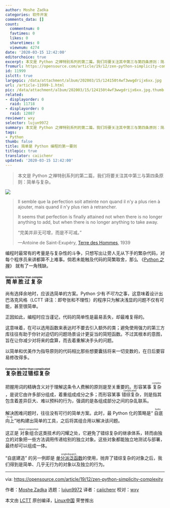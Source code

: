 ```yaml
---
author: Moshe Zadka
categories: 软件开发
comments_data: []
count:
  commentnum: 0
  favtimes: 0
  likes: 0
  sharetimes: 0
  viewnum: 4274
date: '2020-03-15 12:42:00'
editorchoice: true
excerpt: 本文是 Python 之禅特别系列的第二篇，我们将要关注其中第三与第四条原则：简单与复杂。
fromurl: https://opensource.com/article/19/12/zen-python-simplicity-complexity
id: 11999
islctt: true
largepic: /data/attachment/album/202003/15/124150t4wf3wwgdrijx6xx.jpg
url: /article-11999-1.html
pic: /data/attachment/album/202003/15/124150t4wf3wwgdrijx6xx.jpg.thumb.jpg
related:
- displayorder: 0
  raid: 11718
- displayorder: 0
  raid: 12087
reviewer: wxy
selector: lujun9972
summary: 本文是 Python 之禅特别系列的第二篇，我们将要关注其中第三与第四条原则：简单与复杂。
tags:
- Python
thumb: false
title: 简单是 Python 编程的第一要则
titlepic: true
translator: caiichenr
updated: '2020-03-15 12:42:00'
---
```



> 
> 本文是 Python 之禅特别系列的第二篇，我们将要关注其中第三与第四条原则：简单与复杂。
> 
> 
> 


![](/data/attachment/album/202003/15/124150t4wf3wwgdrijx6xx.jpg)



> 
> Il semble que la perfection soit atteinte non quand il n'y a plus rien à ajouter, mais quand il n'y plus rien à retrancher.
> 
> 
> It seems that perfection is finally attained not when there is no longer anything to add, but when there is no longer anything to take away.
> 
> 
> “完美并非无可增，而是不可减。”
> 
> 
> —Antoine de Saint-Exupéry, [Terre des Hommes](https://en.wikipedia.org/wiki/Wind,_Sand_and_Stars), 1939
> 
> 
> 


编程时最常有的考量是与复杂性的斗争，只想写出让旁人无从下手的繁杂代码，对每个程序员来讲都算不上难事。倘若未能触及代码的简繁取舍，那么 《[Python 之禅](https://www.python.org/dev/peps/pep-0020/)》 就有了一角残缺。


### <ruby> 简单胜过复杂 <rt>  Simple is better than complex </rt></ruby>


尚有选择余地时，应该选简单的方案。Python 少有*不可为*之事，这意味着设计出巴洛克风格（LCTT 译注：即夸张和不理性）的程序只为解决浅显的问题不仅有可能，甚至很简单。


正因如此，编程时应当谨记，代码的简单性是最易丢失，却最难复得的。


这意味着，在可以选用函数来表达时不要去引入额外的类；避免使用强力的第三方库往往有助于你针对迫切的问题场景设计更妥当的简短函数。不过其根本的意图，旨在让你减少对将来的盘算，而去着重解决手头的问题。


以简单和优美作为指导原则的代码相比那些想要囊括将来一切变数的，在日后要容易修改得多。


### <ruby> 复杂胜过错综复杂 <rt>  Complex is better than complicated </rt></ruby>


把握用词的精确含义对于理解这条令人费解的原则是至关重要的。形容某事<ruby> 复杂 <rt>  complex </rt></ruby>，是说它由许多部分组成，着重组成成分之多；而形容某事<ruby> 错综复杂 <rt>  complicated </rt></ruby>，则是指其包含着差异巨大、难以预料的行为，强调的是各组成部分之间的杂乱联系。


解决困难问题时，往往没有可行的简单方案。此时，最 Python 化的策略是“<ruby> 自底向上 <rt>  bottom-up </rt></ruby>”地构建出简单的工具，之后将其组合用以解决该问题。


这正是<ruby> 对象组合 <rt>  object composition </rt></ruby>这类技术的闪耀之处，它避免了错综复杂的继承体系，转而由独立的对象把一些方法调用传递给别的独立对象。这些对象都能独立地测试与部署，最终却可以组成一体。


“自底建造” 的另一例即是<ruby> <a href="https://opensource.com/article/19/5/python-singledispatch">  单分派泛函数 </a> <rt>  singledispatch </rt></ruby>的使用，抛弃了错综复杂的对象之后，我们得到是简单、几乎无行为的对象以及独立的行为。




---


via: <https://opensource.com/article/19/12/zen-python-simplicity-complexity>


作者：[Moshe Zadka](https://opensource.com/users/moshez) 选题：[lujun9972](https://github.com/lujun9972) 译者：[caiichenr](https://github.com/caiichenr) 校对：[wxy](https://github.com/wxy)


本文由 [LCTT](https://github.com/LCTT/TranslateProject) 原创编译，[Linux中国](https://linux.cn/) 荣誉推出
